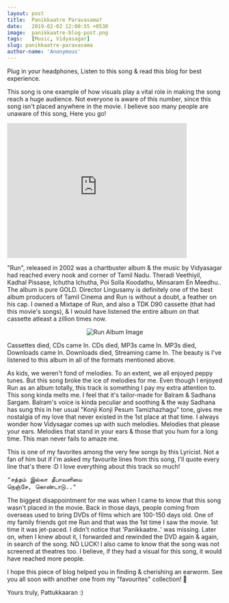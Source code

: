 ```yaml
---
layout: post
title:  Panikkaatre Paravasama?
date:   2019-02-02 12:00:55 +0530
image:  panikkaatre-blog-post.png
tags:   [Music, Vidyasagar]
slug: panikkaatre-paravasama
author-name: 'Anonymous'
---
```


Plug in your headphones, Listen to this song & read this blog for best experience.

This song is one example of how visuals play a vital role in making the song reach a huge audience. Not everyone is aware of this number, since this song isn't placed anywhere in the movie.
I believe soo many people are unaware of this song, Here you go!

<iframe width="420" height="315" src="https://www.youtube.com/watch?v=nW8IUr9NQcc" frameborder="0" allowfullscreen></iframe>

"Run", released in 2002 was a chartbuster album & the music by Vidyasagar had reached every nook and corner of Tamil Nadu. Theradi Veethiyil, Kadhal Pissase, Ichutha Ichutha, Poi Solla Koodathu, Minsaram En Meedhu.. The album is pure GOLD. Director Lingusamy is definitely one of the best album producers of Tamil Cinema and Run is without a doubt, a feather on his cap. I owned a Mixtape of Run, and also a TDK D90 cassette (that had this movie's songs), & I would have listened the entire album on that cassette atleast a zillion times now.

<p style="text-align: center;"><img src="https://pattukkaaran.in/img/run-album-art.png" alt="Run Album Image" class="img-responsive reveal-in"></p>

Cassettes died, CDs came In. CDs died, MP3s came In. MP3s died, Downloads came In. Downloads died, Streaming came In. The beauty is I've listened to this album in all of the formats mentioned above.

As kids, we weren't fond of melodies. To an extent, we all enjoyed peppy tunes. But this song broke the ice of melodies for me. Even though I enjoyed Run as an album totally, this track is something I pay my extra attention to. This song kinda melts me. I feel that it's tailor-made for Balram & Sadhana Sargam. Balram's voice is kinda peculiar and soothing & the way Sadhana has sung this in her usual "Konji Konji Pesum Tamizhazhagu" tone, gives me nostalgia of my love that never existed in the 1st place at that time. I always wonder how Vidysagar comes up with such melodies. Melodies that please your ears. Melodies that stand in your ears & those that you hum for a long time. This man never fails to amaze me. 

This is one of my favorites among the very few songs by this Lyricist. Not a fan of him but if I'm asked my favourite lines from this song, I'll quote every line that's there :D I love everything about this track so much!

<pre>
"சத்தம் இல்லா தீபாவளியை
நெஞ்சே, கொண்டாடு.."
</pre>

The biggest disappointment for me was when I came to know that this song wasn't placed in the movie. Back in those days, people coming from overseas used to bring DVDs of films which are 100-150 days old. One of my family friends got me Run and that was the 1st time I saw the movie. 1st time it was jet-paced. I didn't notice that 'Panikkaatre..' was missing. Later on, when I knew about it, I forwarded and rewinded the DVD again & again, in search of the song. NO LUCK! I also came to know that the song was not screened at theatres too. I believe, if they had a visual for this song, it would have reached more people. 

I hope this piece of blog helped you in finding & cherishing an earworm. See you all soon with another one from my "favourites" collection! 🙂

Yours truly,
Pattukkaaran :)


